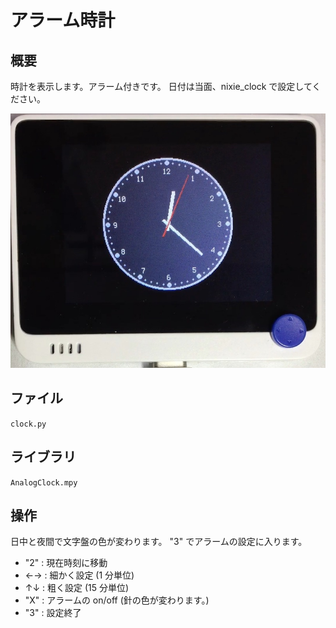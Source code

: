 # アラーム時計

## 概要
時計を表示します。アラーム付きです。
日付は当面、nixie_clock で設定してください。

[![YouTube](./Clock.jpg)](https://www.youtube.com/watch?v=Au1QUBHVbKE)

## ファイル
   `clock.py`

## ライブラリ
   `AnalogClock.mpy`

## 操作
日中と夜間で文字盤の色が変わります。
"3" でアラームの設定に入ります。
- "2" : 現在時刻に移動
- ←→ : 細かく設定 (1 分単位)
- ↑↓ : 粗く設定 (15 分単位)
- "X" : アラームの on/off (針の色が変わります。)
- "3" : 設定終了

